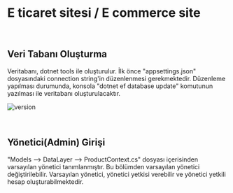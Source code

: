 # E ticaret sitesi / E commerce site

<br>

## Veri Tabanı Oluşturma
Veritabanı, dotnet tools ile oluşturulur. İlk önce "appsettings.json" dosyasındaki connection string'in düzenlenmesi gerekmektedir. Düzenleme yapılması durumunda, konsola "dotnet ef database update" komutunun yazılması ile veritabanı oluşturulacaktır. 

![version](https://img.shields.io/badge/version-6.0.4-blue)

<br>

## Yönetici(Admin) Girişi
"Models --> DataLayer --> ProductContext.cs" dosyası içerisinden varsayılan yönetici tanımlanmıştır. Bu bölümden varsayılan yönetici değiştirilebilir. Varsayılan yönetici, yönetici yetkisi verebilir ve yönetici yetkili hesap oluşturabilmektedir.


